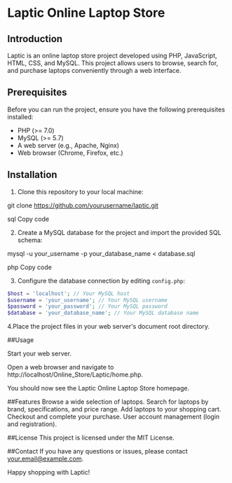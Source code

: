 
# Laptic Online Laptop Store

## Introduction

Laptic is an online laptop store project developed using PHP, JavaScript, HTML, CSS, and MySQL. This project allows users to browse, search for, and purchase laptops conveniently through a web interface.

## Prerequisites

Before you can run the project, ensure you have the following prerequisites installed:

- PHP (>= 7.0)
- MySQL (>= 5.7)
- A web server (e.g., Apache, Nginx)
- Web browser (Chrome, Firefox, etc.)

## Installation

1. Clone this repository to your local machine:

git clone https://github.com/yourusername/laptic.git

sql
Copy code

2. Create a MySQL database for the project and import the provided SQL schema:

mysql -u your_username -p your_database_name < database.sql

php
Copy code

3. Configure the database connection by editing `config.php`:

```php
$host = 'localhost'; // Your MySQL host
$username = 'your_username'; // Your MySQL username
$password = 'your_password'; // Your MySQL password
$database = 'your_database_name'; // Your MySQL database name
```

4.Place the project files in your web server's document root directory.

##Usage

  Start your web server.

  Open a web browser and navigate to http://localhost/Online_Store/Laptic/home.php.

  You should now see the Laptic Online Laptop Store homepage.

##Features
Browse a wide selection of laptops.
Search for laptops by brand, specifications, and price range.
Add laptops to your shopping cart.
Checkout and complete your purchase.
User account management (login and registration).

##License
This project is licensed under the MIT License.

##Contact
If you have any questions or issues, please contact your.email@example.com.

Happy shopping with Laptic!


